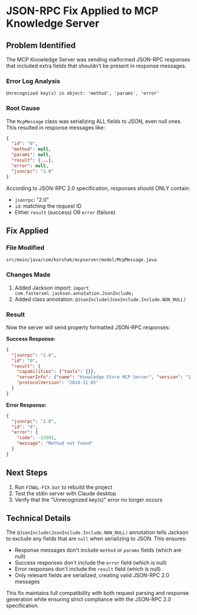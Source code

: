 # JSON-RPC Fix Applied to MCP Knowledge Server

## Problem Identified
The MCP Knowledge Server was sending malformed JSON-RPC responses that included extra fields that shouldn't be present in response messages.

### Error Log Analysis
```
Unrecognized key(s) in object: 'method', 'params', 'error'
```

### Root Cause
The `McpMessage` class was serializing ALL fields to JSON, even null ones. This resulted in response messages like:
```json
{
  "id": "0",
  "method": null,
  "params": null,
  "result": {...},
  "error": null,
  "jsonrpc": "2.0"
}
```

According to JSON-RPC 2.0 specification, responses should ONLY contain:
- `jsonrpc`: "2.0"
- `id`: matching the request ID  
- Either `result` (success) OR `error` (failure)

## Fix Applied

### File Modified
`src/main/java/com/korshak/mcpserver/model/McpMessage.java`

### Changes Made
1. Added Jackson import: `import com.fasterxml.jackson.annotation.JsonInclude;`
2. Added class annotation: `@JsonInclude(JsonInclude.Include.NON_NULL)`

### Result
Now the server will send properly formatted JSON-RPC responses:

**Success Response:**
```json
{
  "jsonrpc": "2.0",
  "id": "0", 
  "result": {
    "capabilities": {"tools": {}},
    "serverInfo": {"name": "Knowledge Store MCP Server", "version": "1.0.0"},
    "protocolVersion": "2024-11-05"
  }
}
```

**Error Response:**
```json
{
  "jsonrpc": "2.0",
  "id": "0",
  "error": {
    "code": -32601,
    "message": "Method not found"
  }
}
```

## Next Steps
1. Run `FINAL-FIX.bat` to rebuild the project
2. Test the stdin server with Claude desktop
3. Verify that the "Unrecognized key(s)" error no longer occurs

## Technical Details
The `@JsonInclude(JsonInclude.Include.NON_NULL)` annotation tells Jackson to exclude any fields that are `null` when serializing to JSON. This ensures:

- Response messages don't include `method` or `params` fields (which are null)
- Success responses don't include the `error` field (which is null)  
- Error responses don't include the `result` field (which is null)
- Only relevant fields are serialized, creating valid JSON-RPC 2.0 messages

This fix maintains full compatibility with both request parsing and response generation while ensuring strict compliance with the JSON-RPC 2.0 specification.
